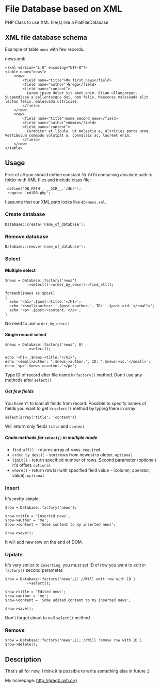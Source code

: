 File Database based on XML 
=============

PHP Class to use XML file(s) like a FlatFileDatabase


XML file database schema
-------

Example of table `news` with few records.

news.xml:

    <?xml version="1.0" encoding="UTF-8"?>
    <table name="news">
        <row>
            <field name="title">My first news</field>
            <field name="author">Grego</field>
            <field name="content">
              Lorem ipsum dolor sit amet enim. Etiam ullamcorper. Suspendisse a pellentesque dui, non felis. Maecenas malesuada elit lectus felis, malesuada ultricies. 
            </field>
        </row>
        <row>
            <field name="title">Some second news</field>
            <field name="author">Admin</field>
            <field name="content">
              Curabitur et ligula. Ut molestie a, ultricies porta urna. Vestibulum commodo volutpat a, convallis ac, laoreet enim.
            </field>
        </row>
    </table>


Usage
------

First of all you should define constant `DB_PATH` containing absolute path to folder with XML files and include class file:

     define('DB_PATH', __DIR__.'/db/');
     require 'xmlDB.php';

I assume that our XML path looks like `db/news.xml`.

### Create database

    Database::create('name_of_database');
	
### Remove database

    Database::remove('name_of_database');

### Select

#### Multiple select

    $news = Database::factory('news')
              ->select()->order_by_desc()->find_all();
    
    foreach($news as $post)
    {
      echo '<h1>'.$post->title.'</h1>';
      echo '<small>author: '.$post->author.', ID: '.$post->id.'</small>';
      echo '<p>'.$post->content.'</p>';
    }
No need to use `order_by_desc()`

#### Single record select

    $news = Database::factory('news', 0)
              ->select();

    echo '<h1>'.$news->title.'</h1>';
    echo '<small>author: '.$news->author.', ID: '.$news->id.'</small>';
    echo '<p>'.$news->content.'</p>';
Type ID of record after file name in `factory()` method.
Don't use any methods after `select()`

##### Get few fields

You haven't to load all fields from record. Possible to specify names of fields you want to get in `select()` method by typing them in array:

    select(array('title', 'content'))
Will return only fields `title` and `content`

##### Chain methods for `select()` in multiple mode

- `find_all()` - returns array of rows.  `required`
- `order_by_desc()` - sort rows from newest to oldest.  `optional`
- `limit()` - return specified number of rows. Second parameter (optional) it's offset.  `optional`
- `where()` - return row(s) with specified field value - (column, operator, value).  `optional`

### Insert

It's pretty simple:

    $row = Database::factory('news');
    
    $row->title = 'Inserted news';
    $row->author = 'me';
    $row->content = 'Some content to my inserted news';

    $row->save();
It will add new row on the end of DOM.

### Update

It's very smilar to `Inserting`, you must set ID of row you want to edit in `factory()` second parameter.

    $row = Database::factory('news',1) //Will edit row with ID 1
              ->select();

    $row->title = 'Edited news';
    $row->author = 'me';
    $row->content = 'Some edited content to my inserted news';

    $row->save();
Don't forget about to call `select()` method

### Remove

    $row = Database::factory('news',1); //Will remove row with ID 1
    $row->delete();


Description
------

That's all for now, I think it is possible to write something else in future ;)

My homepage: <http://greg0.ovh.org>

